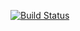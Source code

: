 [![Build Status](https://travis-ci.com/nadeka/ohtu-viikko1.svg?branch=master)](https://travis-ci.com/nadeka/ohtu-viikko1)
